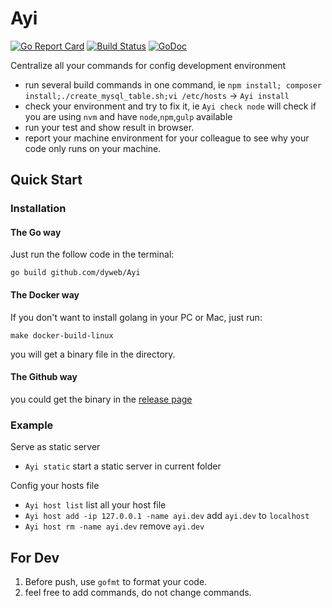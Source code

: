 # Ayi

[![Go Report Card](https://goreportcard.com/badge/github.com/dyweb/Ayi)](https://goreportcard.com/report/github.com/dyweb/Ayi)
[![Build Status](https://travis-ci.org/dyweb/Ayi.svg)](https://travis-ci.org/dyweb/Ayi)
[![GoDoc](https://godoc.org/github.com/dyweb/Ayi?status.svg)](https://godoc.org/github.com/dyweb/Ayi)

Centralize all your commands for config development environment

- run several build commands in one command, ie `npm install; composer install;./create_mysql_table.sh;vi /etc/hosts` -> `Ayi install`
- check your environment and try to fix it, ie `Ayi check node` will check if you are using `nvm` and have `node`,`npm`,`gulp` available
- run your test and show result in browser.
- report your machine environment for your colleague to see why your code only runs on your machine. 

## Quick Start

### Installation

#### The Go way

Just run the follow code in the terminal:

```
go build github.com/dyweb/Ayi
```

#### The Docker way

If you don't want to install golang in your PC or Mac, just run:

```
make docker-build-linux
```

you will get a binary file in the directory.

#### The Github way

you could get the binary in the [release page](https://github.com/dyweb/Ayi/releases)

### Example

Serve as static server

- `Ayi static` start a static server in current folder

Config your hosts file

- `Ayi host list` list all your host file
- `Ayi host add -ip 127.0.0.1 -name ayi.dev` add `ayi.dev` to `localhost`
- `Ayi host rm -name ayi.dev` remove `ayi.dev`


## For Dev

1. Before push, use `gofmt` to format your code.
2. feel free to add commands, do not change commands.

